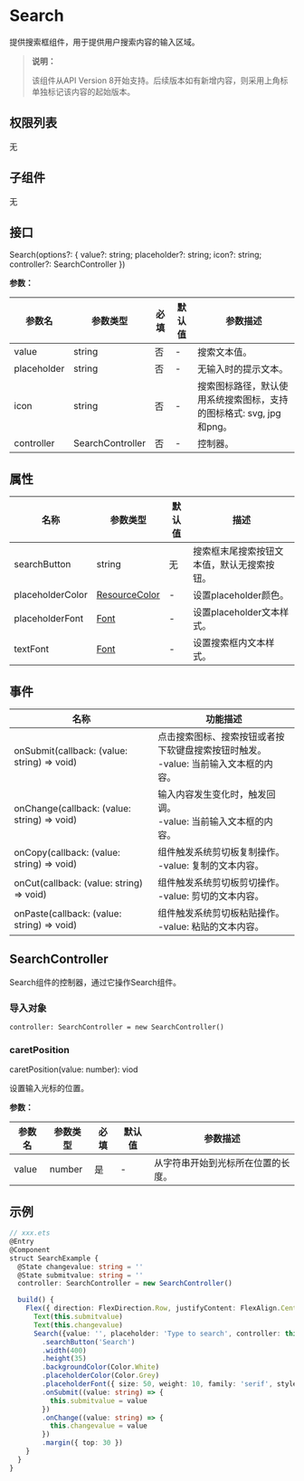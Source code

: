 #  Search

提供搜索框组件，用于提供用户搜索内容的输入区域。

> **说明：** 
>
> 该组件从API Version 8开始支持。后续版本如有新增内容，则采用上角标单独标记该内容的起始版本。

## 权限列表

无

## 子组件

无

## 接口

Search(options?: { value?: string; placeholder?: string; icon?: string; controller?: SearchController })

**参数：**

| 参数名         | 参数类型             | 必填   | 默认值  | 参数描述                                     |
| ----------- | ---------------- | ---- | ---- | ---------------------------------------- |
| value       | string           | 否    | -    | 搜索文本值。                                   |
| placeholder | string           | 否    | -    | 无输入时的提示文本。                               |
| icon        | string           | 否    | -    | 搜索图标路径，默认使用系统搜索图标，支持的图标格式: svg, jpg和png。 |
| controller  | SearchController | 否    | -    | 控制器。                                     |

## 属性

| 名称               | 参数类型                                  | 默认值  | 描述                    |
| ---------------- | ------------------------------------- | ---- | --------------------- |
| searchButton     | string                                | 无    | 搜索框末尾搜索按钮文本值，默认无搜索按钮。 |
| placeholderColor | [ResourceColor](../../ui/ts-types.md) | -    | 设置placeholder颜色。      |
| placeholderFont  | [Font](../../ui/ts-types.md)          | -    | 设置placeholder文本样式。    |
| textFont         | [Font](../../ui/ts-types.md)          | -    | 设置搜索框内文本样式。           |

## 事件

| 名称                                       | 功能描述                                     |
| ---------------------------------------- | ---------------------------------------- |
| onSubmit(callback: (value: string) => void) | 点击搜索图标、搜索按钮或者按下软键盘搜索按钮时触发。<br> -value: 当前输入文本框的内容。 |
| onChange(callback: (value: string) => void) | 输入内容发生变化时，触发回调。<br> -value: 当前输入文本框的内容。  |
| onCopy(callback: (value: string) => void) | 组件触发系统剪切板复制操作。<br> -value: 复制的文本内容。      |
| onCut(callback: (value: string) => void) | 组件触发系统剪切板剪切操作。<br> -value: 剪切的文本内容。      |
| onPaste(callback: (value: string) => void) | 组件触发系统剪切板粘贴操作。<br> -value: 粘贴的文本内容。      |

## SearchController

Search组件的控制器，通过它操作Search组件。

### 导入对象
```
controller: SearchController = new SearchController()
```
### caretPosition

caretPosition(value: number): viod

设置输入光标的位置。

**参数：**

| 参数名   | 参数类型   | 必填   | 默认值  | 参数描述              |
| ----- | ------ | ---- | ---- | ----------------- |
| value | number | 是    | -    | 从字符串开始到光标所在位置的长度。 |


##  示例

```ts
// xxx.ets
@Entry
@Component
struct SearchExample {
  @State changevalue: string = ''
  @State submitvalue: string = ''
  controller: SearchController = new SearchController()

  build() {
    Flex({ direction: FlexDirection.Row, justifyContent: FlexAlign.Center, alignItems: ItemAlign.Center }) {
      Text(this.submitvalue)
      Text(this.changevalue)
      Search({value: '', placeholder: 'Type to search', controller: this.controller})
        .searchButton('Search')
        .width(400)
        .height(35)
        .backgroundColor(Color.White)
        .placeholderColor(Color.Grey)
        .placeholderFont({ size: 50, weight: 10, family: 'serif', style: FontStyle.Normal })
        .onSubmit((value: string) => {
          this.submitvalue = value
        })
        .onChange((value: string) => {
          this.changevalue = value
        })
        .margin({ top: 30 })
    }
  }
}
```
